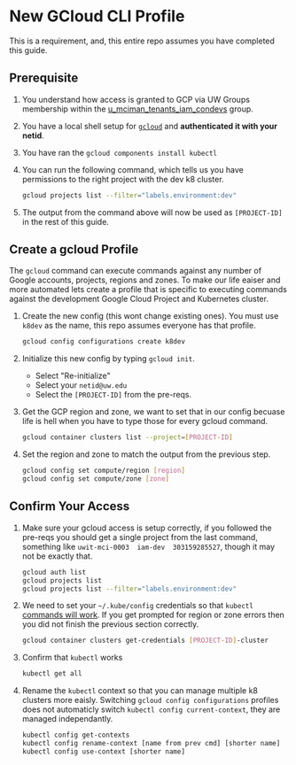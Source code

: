 # New GCloud CLI Profile

This is a requirement, and, this entire repo assumes you have completed this guide.

## Prerequisite

1. You understand how access is granted to GCP via UW Groups membership within the [u_mciman_tenants_iam_condevs](https://groups.uw.edu/search/?name=u_mciman_tenants_iam&stem=&member=&owner=&type=effective&scope=one) group.

1. You have a local shell setup for [`gcloud`](https://cloud.google.com/sdk/docs/quickstarts) and **authenticated it with your netid**.

1. You have ran the `gcloud components install kubectl`

1. You can run the following command, which tells us you have permissions to the right project with the dev k8 cluster.

    ```BASH
    gcloud projects list --filter="labels.environment:dev"
    ```

1. The output from the command above will now be used as `[PROJECT-ID]` in the rest of this guide.

## Create a gcloud Profile

The `gcloud` command can execute commands against any number of Google accounts, projects, regions and zones.  To make our life eaiser and more automated lets create a profile that is specific to executing commands against the development Google Cloud Project and Kubernetes cluster.

1. Create the new config (this wont change existing ones). You must use `k8dev` as the name, this repo assumes everyone has that profile.

    ```BASH
    gcloud config configurations create k8dev
    ```

1. Initialize this new config by typing `gcloud init`.
   - Select "Re-initialize"
   - Select your `netid@uw.edu`
   - Select the `[PROJECT-ID]` from the pre-reqs.

1. Get the GCP region and zone, we want to set that in our config becuase life is hell when you have to type those for every gcloud command.

    ```BASH
    gcloud container clusters list --project=[PROJECT-ID]
    ```

1. Set the region and zone to match the output from the previous step.

    ```BASH
    gcloud config set compute/region [region]
    gcloud config set compute/zone [zone]
    ```

## Confirm Your Access

1. Make sure your gcloud access is setup correctly, if you followed the pre-reqs you should get a single project from the last command, something like `uwit-mci-0003  iam-dev  303159285527`, though it may not be exactly that.

    ```BASH
    gcloud auth list
    gcloud projects list
    gcloud projects list --filter="labels.environment:dev"
    ```

1. We need to set your `~/.kube/config` credentials so that `kubectl` [commands will work](https://cloud.google.com/sdk/gcloud/reference/container/clusters/get-credentials).  If you get prompted for region or zone errors then you did not finish the previous section correctly.

    ```BASH
    gcloud container clusters get-credentials [PROJECT-ID]-cluster
    ```

1. Confirm that `kubectl` works

    ```BASH
    kubectl get all
    ```

1. Rename the `kubectl` context so that you can manage multiple k8 clusters more eaisly.  Switching `gcloud config configurations` profiles does not automaticly switch `kubectl config current-context`, they are managed independantly.

   ```BASH
   kubectl config get-contexts
   kubectl config rename-context [name from prev cmd] [shorter name]
   kubectl config use-context [shorter name]
   ```